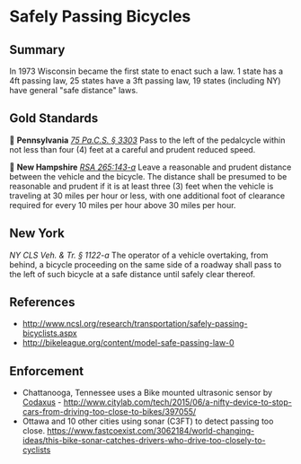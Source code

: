 # Safely Passing Bicycles

## Summary

In 1973 Wisconsin became the first state to enact such a law. 1 state has a 4ft passing law, 25 states have a 3ft passing law, 19 states (including NY) have general "safe distance" laws. 

## Gold Standards

 **Pennsylvania** [*75 Pa.C.S. § 3303*](pa-law) Pass to the left of the pedalcycle within not less than four (4) feet at a careful and prudent reduced speed.

 **New Hampshire** [*RSA 265:143-a*](nh-law) Leave a reasonable and prudent distance between the vehicle and the bicycle. The distance shall be presumed to be reasonable and prudent if it is at least three (3) feet when the vehicle is traveling at 30 miles per hour or less, with one additional foot of clearance required for every 10 miles per hour above 30 miles per hour. 

[pa-law]: http://www.legis.state.pa.us/cfdocs/legis/LI/consCheck.cfm?txtType=HTM&ttl=75&div=0&chpt=33&sctn=3&subsctn=0
[nh-law]: http://www.gencourt.state.nh.us/rsa/html/XXI/265/265-143-a.htm

## New York

*NY CLS Veh. & Tr. § 1122-a* The operator of a vehicle overtaking, from behind, a bicycle proceeding on the same side of a roadway shall pass to the left of such bicycle at a safe distance until safely clear thereof.

## References

* http://www.ncsl.org/research/transportation/safely-passing-bicyclists.aspx
* http://bikeleague.org/content/model-safe-passing-law-0


## Enforcement

* Chattanooga, Tennessee uses a Bike mounted ultrasonic sensor by [Codaxus](http://codaxus.com/) - http://www.citylab.com/tech/2015/06/a-nifty-device-to-stop-cars-from-driving-too-close-to-bikes/397055/
* Ottawa and 10 other cities using sonar (C3FT) to detect passing too close. https://www.fastcoexist.com/3062184/world-changing-ideas/this-bike-sonar-catches-drivers-who-drive-too-closely-to-cyclists
